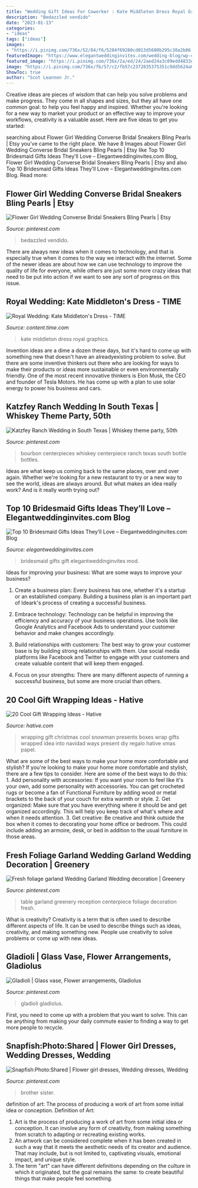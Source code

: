 ```yaml
---
title: "Wedding Gift Ideas For Coworker : Kate Middleton Dress Royal Graphics"
description: "Bedazzled vendido"
date: "2023-01-13"
categories:
- "ideas"
tags: ["ideas"]
images:
- "https://i.pinimg.com/736x/52/84/f6/5284f69280cd013d5680b295c30a2b86--brother-sister-photo-gifts.jpg"
featuredImage: "https://www.elegantweddinginvites.com/wedding-blog/wp-content/uploads/2015/07/bridesmaid-gift-ideas-with-nail-polish-and-champagne.jpg"
featured_image: "https://i.pinimg.com/736x/2a/ed/24/2aed24a3c09edd4833e520d43b8db947.jpg"
image: "https://i.pinimg.com/736x/fb/57/c2/fb57c2372035375351c9dd5624a08613.jpg"
ShowToc: true
author: "Scot Leannon Jr."
---
```



Creative ideas are pieces of wisdom that can help you solve problems and make progress. They come in all shapes and sizes, but they all have one common goal: to help you feel happy and inspired. Whether you're looking for a new way to market your product or an effective way to improve your workflows, creativity is a valuable asset. Here are five ideas to get you started: 

	

		
searching about Flower Girl Wedding Converse Bridal Sneakers Bling Pearls | Etsy you've came to the right place. We have 8 Images about Flower Girl Wedding Converse Bridal Sneakers Bling Pearls | Etsy like Top 10 Bridesmaid Gifts Ideas They’ll Love – Elegantweddinginvites.com Blog, Flower Girl Wedding Converse Bridal Sneakers Bling Pearls | Etsy and also Top 10 Bridesmaid Gifts Ideas They’ll Love – Elegantweddinginvites.com Blog. Read more:
		
    
## Flower Girl Wedding Converse Bridal Sneakers Bling Pearls | Etsy

<img loading=lazy src="https://i.pinimg.com/736x/1b/46/b2/1b46b2f64f4961ad80fb068d02075cb9.jpg" onerror="this.onerror=null;this.src='https://tse2.mm.bing.net/th?id=OIP.lsTBdW4xlQmgpbtJsMD4iQHaK9&amp;pid=15.1';" alt="Flower Girl Wedding Converse Bridal Sneakers Bling Pearls | Etsy">

_Source: pinterest.com_

>bedazzled vendido. 

	

There are always new ideas when it comes to technology, and that is especially true when it comes to the way we interact with the internet. Some of the newer ideas are about how we can use technology to improve the quality of life for everyone, while others are just some more crazy ideas that need to be put into action if we want to see any sort of progress on this issue.

    
## Royal Wedding: Kate Middleton&#039;s Dress - TIME

<img loading=lazy src="http://content.time.com/time/2011/graphics/wedding/p/kate-dress2-b.jpg" onerror="this.onerror=null;this.src='https://tse4.mm.bing.net/th?id=OIP.l_SCMSxWMroNBJHM6Qc8BgHaKu&amp;pid=15.1';" alt="Royal Wedding: Kate Middleton&#039;s Dress - TIME">

_Source: content.time.com_

>kate middleton dress royal graphics. 

	

Invention ideas are a dime a dozen these days, but it's hard to come up with something new that doesn't have an alreadyexisting problem to solve. But there are some inventive thinkers out there who are looking for ways to make their products or ideas more sustainable or even environmentally friendly. One of the most recent innovative thinkers is Elon Musk, the CEO and founder of Tesla Motors. He has come up with a plan to use solar energy to power his business and cars.

    
## Katzfey Ranch Wedding In South Texas | Whiskey Theme Party, 50th

<img loading=lazy src="https://i.pinimg.com/736x/c6/d0/53/c6d0536cc4a1f19096cac2dcfbdc1cc7.jpg" onerror="this.onerror=null;this.src='https://tse1.mm.bing.net/th?id=OIP.8qRJU7bJzm9zXBBSGP8WEgHaLH&amp;pid=15.1';" alt="Katzfey Ranch Wedding in South Texas | Whiskey theme party, 50th">

_Source: pinterest.com_

>bourbon centerpieces whiskey centerpiece ranch texas south bottle bottles. 

	

Ideas are what keep us coming back to the same places, over and over again. Whether we're looking for a new restaurant to try or a new way to see the world, ideas are always around. But what makes an idea really work? And is it really worth trying out?

    
## Top 10 Bridesmaid Gifts Ideas They’ll Love – Elegantweddinginvites.com Blog

<img loading=lazy src="https://www.elegantweddinginvites.com/wedding-blog/wp-content/uploads/2015/07/bridesmaid-gift-ideas-with-nail-polish-and-champagne.jpg" onerror="this.onerror=null;this.src='https://tse1.mm.bing.net/th?id=OIP.tIV-q9Nf79ZgGN1MFHVyXQHaLH&amp;pid=15.1';" alt="Top 10 Bridesmaid Gifts Ideas They’ll Love – Elegantweddinginvites.com Blog">

_Source: elegantweddinginvites.com_

>bridesmaid gifts gift elegantweddinginvites mod. 

	

Ideas for improving your business: What are some ways to improve your business?
1. Create a business plan: Every business has one, whether it's a startup or an established company. Building a business plan is an important part of Ideark's process of creating a successful business.
2. Embrace technology: Technology can be helpful in improving the efficiency and accuracy of your business operations. Use tools like Google Analytics and Facebook Ads to understand your customer behavior and make changes accordingly.

3. Build relationships with customers: The best way to grow your customer base is by building strong relationships with them. Use social media platforms like Facebook and Twitter to engage with your customers and create valuable content that will keep them engaged.

4. Focus on your strengths: There are many different aspects of running a successful business, but some are more crucial than others.

    
## 20 Cool Gift Wrapping Ideas - Hative

<img loading=lazy src="https://hative.com/wp-content/uploads/2014/10/gift-wrapping-ideas/7-cool-gift-wrapping-ideas.jpg" onerror="this.onerror=null;this.src='https://tse2.mm.bing.net/th?id=OIP.FCGR5qcVwaA-UGUQzGBzGgHaM2&amp;pid=15.1';" alt="20 Cool Gift Wrapping Ideas - Hative">

_Source: hative.com_

>wrapping gift christmas cool snowman presents boxes wrap gifts wrapped idea into navidad ways present diy regalo hative xmas papel. 

	

What are some of the best ways to make your home more comfortable and stylish?
If you're looking to make your home more comfortable and stylish, there are a few tips to consider. Here are some of the best ways to do this: 1. Add personality with accessories: If you want your room to feel like it's your own, add some personality with accessories. You can get crocheted rugs or become a fan of Functional Furniture by adding wood or metal brackets to the back of your couch for extra warmth or style. 2. Get organized: Make sure that you have everything where it should be and get organized accordingly. This will help you keep track of what's where and when it needs attention. 3. Get creative: Be creative and think outside the box when it comes to decorating your home office or bedroom. This could include adding an armoire, desk, or bed in addition to the usual furniture in those areas. 
    
## Fresh Foliage Garland Wedding Garland Wedding Decoration | Greenery

<img loading=lazy src="https://i.pinimg.com/736x/fb/57/c2/fb57c2372035375351c9dd5624a08613.jpg" onerror="this.onerror=null;this.src='https://tse3.mm.bing.net/th?id=OIP.KkaArUcITmImVYmjiT1dnQHaLH&amp;pid=15.1';" alt="Fresh foliage garland Wedding Garland Wedding decoration | Greenery">

_Source: pinterest.com_

>table garland greenery reception centerpiece foliage decoration fresh. 

	

What is creativity?
Creativity is a term that is often used to describe different aspects of life. It can be used to describe things such as ideas, creativity, and making something new. People use creativity to solve problems or come up with new ideas.

    
## Gladioli | Glass Vase, Flower Arrangements, Gladiolus

<img loading=lazy src="https://i.pinimg.com/736x/2a/ed/24/2aed24a3c09edd4833e520d43b8db947.jpg" onerror="this.onerror=null;this.src='https://tse4.mm.bing.net/th?id=OIP.B-y39lbYKfE-5USh5WRTlwDYEg&amp;pid=15.1';" alt="Gladioli | Glass vase, Flower arrangements, Gladiolus">

_Source: pinterest.com_

>gladioli gladiolus. 

	

First, you need to come up with a problem that you want to solve. This can be anything from making your daily commute easier to finding a way to get more people to recycle.

    
## Snapfish:Photo:Shared | Flower Girl Dresses, Wedding Dresses, Wedding

<img loading=lazy src="https://i.pinimg.com/736x/52/84/f6/5284f69280cd013d5680b295c30a2b86--brother-sister-photo-gifts.jpg" onerror="this.onerror=null;this.src='https://tse3.mm.bing.net/th?id=OIP.9o2YSKXCj6n8gTZLde20zgHaKa&amp;pid=15.1';" alt="Snapfish:Photo:Shared | Flower girl dresses, Wedding dresses, Wedding">

_Source: pinterest.com_

>brother sister. 

	

definition of art: The process of producing a work of art from some initial idea or conception.
Definition of Art:
1. Art is the process of producing a work of art from some initial idea or conception. It can involve any form of creativity, from making something from scratch to adapting or recreating existing works.
2. An artwork can be considered complete when it has been created in such a way that it meets the aesthetic needs of its creator and audience. That may include, but is not limited to, captivating visuals, emotional impact, and unique style.
3. The term "art" can have different definitions depending on the culture in which it originated, but the goal remains the same: to create beautiful things that make people feel something.

